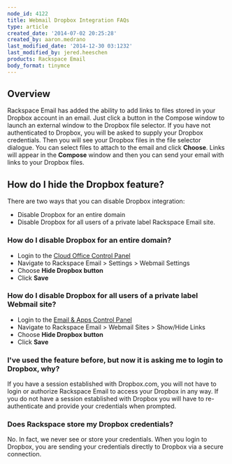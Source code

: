 ```yaml
---
node_id: 4122
title: Webmail Dropbox Integration FAQs
type: article
created_date: '2014-07-02 20:25:28'
created_by: aaron.medrano
last_modified_date: '2014-12-30 03:1232'
last_modified_by: jered.heeschen
products: Rackspace Email
body_format: tinymce
---
```


Overview
--------

Rackspace Email has added the ability to add links to files stored in
your Dropbox account in an email. Just click a button in the Compose
window to launch an external window to the Dropbox file selector. If you
have not authenticated to Dropbox, you will be asked to supply your
Dropbox credentials. Then you will see your Dropbox files in the file
selector dialogue. You can select files to attach to the email and click
**Choose**. Links will appear in the **Compose** window and then you can
send your email with links to your Dropbox files.

How do I hide the Dropbox feature?
----------------------------------

There are two ways that you can disable Dropbox integration:

-   Disable Dropbox for an entire domain
-   Disable Dropbox for all users of a private label Rackspace Email
    site.

### How do I disable Dropbox for an entire domain?

-   Login to the [Cloud Office Control
    Panel](https://cp.rackspace.com "Email & Apps Control Panel")
-   Navigate to Rackspace Email \> Settings \> Webmail Settings
-   Choose **Hide Dropbox button**
-   Click **Save**

### How do I disable Dropbox for all users of a private label Webmail site?

-   Login to the [Email & Apps Control
    Panel](https://cp.rackspace.com "Email & Apps Control Panel")
-   Navigate to Rackspace Email \> Webmail Sites \> Show/Hide Links
-   Choose **Hide Dropbox button**
-   Click **Save**

### I've used the feature before, but now it is asking me to login to Dropbox, why?

If you have a session established with Dropbox.com, you will not have to
login or authorize Rackspace Email to access your Dropbox in any way. If
you do not have a session established with Dropbox you will have to
re-authenticate and provide your credentials when prompted.

### Does Rackspace store my Dropbox credentials?

No. In fact, we never see or store your credentials. When you login to
Dropbox, you are sending your credentials directly to Dropbox via a
secure connection.

